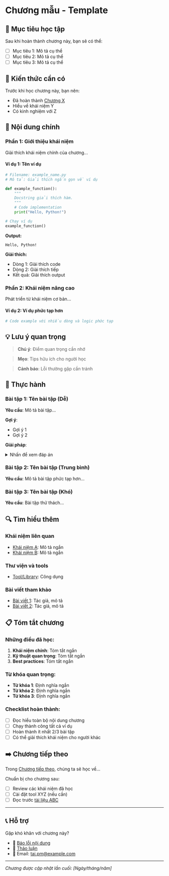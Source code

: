 # Chương mẫu - Template

## 🎯 Mục tiêu học tập

Sau khi hoàn thành chương này, bạn sẽ có thể:

- [ ] Mục tiêu 1: Mô tả cụ thể
- [ ] Mục tiêu 2: Mô tả cụ thể  
- [ ] Mục tiêu 3: Mô tả cụ thể

## 📖 Kiến thức cần có

Trước khi học chương này, bạn nên:

- Đã hoàn thành [Chương X](link)
- Hiểu về khái niệm Y
- Có kinh nghiệm với Z

## 📝 Nội dung chính

### Phần 1: Giới thiệu khái niệm

Giải thích khái niệm chính của chương...

#### Ví dụ 1: Tên ví dụ

```python
# Filename: example_name.py
# Mô tả: Giải thích ngắn gọn về ví dụ

def example_function():
    """
    Docstring giải thích hàm.
    """
    # Code implementation
    print("Hello, Python!")

# Chạy ví dụ
example_function()
```

**Output:**
```
Hello, Python!
```

**Giải thích:**
- Dòng 1: Giải thích code
- Dòng 2: Giải thích tiếp
- Kết quả: Giải thích output

### Phần 2: Khái niệm nâng cao

Phát triển từ khái niệm cơ bản...

#### Ví dụ 2: Ví dụ phức tạp hơn

```python
# Code example với nhiều dòng và logic phức tạp
```

## 💡 Lưu ý quan trọng

> **Chú ý**: Điểm quan trọng cần nhớ

> **Mẹo**: Tips hữu ích cho người học

> **Cảnh báo**: Lỗi thường gặp cần tránh

## 🔧 Thực hành

### Bài tập 1: Tên bài tập (Dễ)

**Yêu cầu**: Mô tả bài tập...

**Gợi ý**: 
- Gợi ý 1
- Gợi ý 2

**Giải pháp**:
<details>
<summary>Nhấn để xem đáp án</summary>

```python
# Code solution
```

</details>

### Bài tập 2: Tên bài tập (Trung bình)

**Yêu cầu**: Mô tả bài tập phức tạp hơn...

### Bài tập 3: Tên bài tập (Khó)

**Yêu cầu**: Bài tập thử thách...

## 🔍 Tìm hiểu thêm

### Khái niệm liên quan
- [Khái niệm A](link): Mô tả ngắn
- [Khái niệm B](link): Mô tả ngắn

### Thư viện và tools
- [Tool/Library](link): Công dụng

### Bài viết tham khảo
- [Bài viết 1](link): Tác giả, mô tả
- [Bài viết 2](link): Tác giả, mô tả

## 📋 Tóm tắt chương

### Những điều đã học:
1. **Khái niệm chính**: Tóm tắt ngắn
2. **Kỹ thuật quan trọng**: Tóm tắt ngắn  
3. **Best practices**: Tóm tắt ngắn

### Từ khóa quan trọng:
- **Từ khóa 1**: Định nghĩa ngắn
- **Từ khóa 2**: Định nghĩa ngắn
- **Từ khóa 3**: Định nghĩa ngắn

### Checklist hoàn thành:
- [ ] Đọc hiểu toàn bộ nội dung chương
- [ ] Chạy thành công tất cả ví dụ
- [ ] Hoàn thành ít nhất 2/3 bài tập
- [ ] Có thể giải thích khái niệm cho người khác

## ➡️ Chương tiếp theo

Trong [Chương tiếp theo](link), chúng ta sẽ học về...

Chuẩn bị cho chương sau:
- [ ] Review các khái niệm đã học
- [ ] Cài đặt tool XYZ (nếu cần)
- [ ] Đọc trước [tài liệu ABC](link)

---

## 📞 Hỗ trợ

Gặp khó khăn với chương này?

- 🐛 [Báo lỗi nội dung](https://github.com/taipm/python_book/issues)
- 💬 [Thảo luận](https://github.com/taipm/python_book/discussions)  
- 📧 Email: tai.pm@example.com

---

*Chương được cập nhật lần cuối: [Ngày/tháng/năm]*
